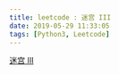 ```yaml
---
title: leetcode : 迷宫 III
date: 2019-05-29 11:33:05
tags: [Python3, Leetcode]
---
```


[迷宫 III](https://leetcode-cn.com/problems/the-maze-iii/)

